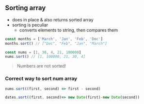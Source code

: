 ## Sorting array

- does in place & also returns sorted array
- sorting is peculiar
  - converts elements to string, then compares them

```js
const months = ['March', 'Jan', 'Feb', 'Dec']
months.sort() // ["Dec", "Feb", "Jan", "March"]

const nums = [1, 30, 4, 21, 100000]
nums.sort() // [1, 100000, 21, 30, 4]
```

> Numbers are not sorted!

### Correct way to sort num array

```js
nums.sort((first, second) => first - second)
```

```js
dates.sort((first, second)=> new Date(first)-new Date(second))
```